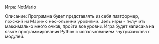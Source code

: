 Игра: NotMario

Описание: Программа будет представлять из себя платформер, похожий на Марио с несколькими уровнями. Цель игры - получить максимально много очков, пройти все уровни. Игра будет написана на языке программирования Python с использованием внутриязыковых модулей.

